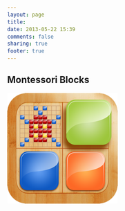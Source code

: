 ```yaml
---
layout: page
title: 
date: 2013-05-22 15:39
comments: false 
sharing: true
footer: true
---
```

<a href="http://busyspidermobile.com/apps/montessoriblocks.html" style="text-decoration:none;"><h2> Montessori Blocks </h2></a>
<a href="http://busyspidermobile.com/apps/montessoriblocks.html"><img src='../images/monblock-logo.png' alt='Montessori blocks'></a>
